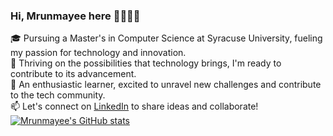 ### Hi, Mrunmayee here 🙋‍♀️👩‍💻
🎓 Pursuing a Master's in Computer Science at Syracuse University, fueling my passion for technology and innovation.                                                             
🚀 Thriving on the possibilities that technology brings, I'm ready to contribute to its advancement.                                                                          
🌱 An enthusiastic learner, excited to unravel new challenges and contribute to the tech community.                        
📫 Let's connect on [LinkedIn](https://www.linkedin.com/in/mrunmayee-jakate-2a15711bb/) to share ideas and collaborate! 
[![Mrunmayee's GitHub stats](https://github-readme-stats.vercel.app/api?username=mrunmayee9601)](https://github.com/mrunmayee9601/github-readme-stats)


